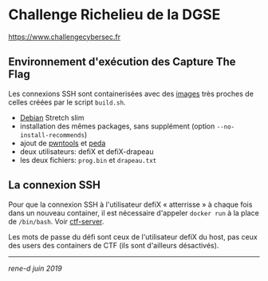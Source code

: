 # Challenge Richelieu de la DGSE

https://www.challengecybersec.fr

## Environnement d'exécution des Capture The Flag

Les connexions SSH sont containerisées avec des [images](Dockerfile) très proches de celles créées par le script `build.sh`.

* [Debian](https://hub.docker.com/_/debian/) Stretch slim
* installation des mêmes packages, sans supplément (option `--no-install-recommends`)
* ajout de [pwntools](https://github.com/Gallopsled/pwntools) et [peda](https://github.com/longld/peda)
* deux utilisateurs: defiX et defiX-drapeau
* les deux fichiers: `prog.bin` et `drapeau.txt`

## La connexion SSH

Pour que la connexion SSH à l'utilisateur defiX « atterrisse » à chaque fois dans un nouveau container, il est nécessaire d'appeler `docker run` à la place de `/bin/bash`. Voir [ctf-server](../ctf-server/README.md).

Les mots de passe du défi sont ceux de l'utilisateur defiX du host, pas ceux des users des containers de CTF (ils sont d'ailleurs désactivés).

---
*rene-d juin 2019*
